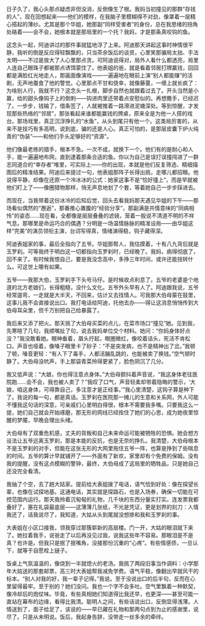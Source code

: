 日子久了，我心头那点疑虑非但没消，反倒像生了根。我妈当初撞见的那群“存钱的人”，现在回想起来——他们的模样，在我脑子里模糊得不对劲，像罩着一层精心搭起的薄纱。尤其是那个华姐，她那副“同样受害者”的身份，总在我思绪的拐角处硌着——会不会，她根本就是那局里的一个托？我妈，才是那条真咬钩的鱼。

这念头一起，阿迪讲过的那件事就猛地浮了上来。阿迪那天讲起这事时神情很平静，我听的倒是反应得轻飘飘的，只当茶余饭后的谈资，心里笑那骗局太拙、手法太明——不过是放大了人心里那点贪。可阿迪说得对，局外人看什么都透亮，局里人连自己眼珠子都被那点诱饵蒙住了。他表姐的爸，就是看着邻居打牌赢钱，回回都是满脸红光地走人，那画面像演戏——一遍遍地在眼前上演“别人都能赚”的活剧，无声地蚕食了他的警觉。心里那点不甘和侥幸，就像藤蔓，一缠上就长疯了：为啥别人行，我就不行？这念头一扎根，脚步自然也就跟着过去了。开头当然是小赢，给的甜头像钩子上的倒刺——钩进肉里还带着点安慰似的。再想撒手，已经迟了。一步步，钱输了，借条签了，人就被推着一路滑进泥塘深处。等到惊醒，才发现那些热络的“邻居”，那张看起来谁都能赢钱的牌桌，原来全是为他一人搭的戏台。那场戏里，真正沉浮挣扎的“水鱼”，从头到尾只有他一个。这类局厉害的，从来不是技巧有多高明，说到底，骗的还是人心。真正可怕的，是那层皮囊下炉火纯青的“伪装”——和他们手头足够好的“资源”。

他们像最老练的猎手，根本不急。一次不成，就换下一个。他们有的是耐心和人手，能一遍遍地布网，直到逮着那条合适的鱼。你以为自己是误打误撞闯进了一群志同道合的“幸存者”堆里，可实际上——你的出现，本就是他们反复筛选、精细描图后的精准结果。阿迪后来提过一句，他表姐那阵子长得出挑，走哪儿都招眼。他说得平静，却像在还原一个冷冰冰的公式：她家这事不是“恰好撞上”，而是早就被他们盯上了——像圈猎物那样，悄无声息地划了个套，等着她自己一步步踩进去。

而现在，当我带着这份冰冷的后知后觉，回头去看我妈那天遇见华姐的下午——那场看似偶然的“邂逅”，那番推心置腹的“经验分享”，那副满是共情意味的“同病相怜”的姿态……现在看，全都像是层层叠叠的滤镜，笼着一股说不清道不明的不祥气息。那哪里是命运巧合的偶遇？分明是一场温情脉脉的精准设局——由华姐这样“完美”的演员领衔主演，台词写得真，情绪演得稳，钩子藏得深。

阿迪表姐家的事，最后全指向了五爷。华姐那帮人，我估摸着，十有八九背后就是玉罗刹。可等我终于明白这一切都指向玉罗刹时，已经晚了。我妈，病得彻底了，回不来了。有时候我恨自己，要是我没念高中，多挣三年时间，或许还能扭转什么。可这世上哪有如果。

五爷——我那大伯，玉罗刹手下头号马仔。是时候收点利息了。五爷的老婆是个地道的北方老娘们，长得粗糙，没什么文化。五爷外头早有人了。阿迪跟我说，五爷经常遛弯，一走就是大半天，不回来，估计又去找情人。可我那大伯母蒙在鼓里，这事儿我不会直接说出口。我打电话给阿迪，托他去办——得让这消息悄悄传到大伯母耳朵里，但千万别把自己给暴露了。

我后来又添了把火。那天挑了大伯母买菜的点儿，在菜市场口“撞见”她。见到我，先寒暄了几句，我顺嘴扯了句，说去我妈单位交个材料。她问：“你妈身体好点没？”我没敢看她。眼神垂着，眉头拧起，眼圈微红，像咬着话头，死活不肯松口。声音也哑着，像嗓子眼里卡了砂子：“不是突发病，也不是精神出了岔。”我顿了顿，嗓音更轻：“有人下了毒手，人都活蹦乱跳的，也能被卖了换钱。”空气顿时静了。大伯母没吭声，手上那袋青菜拎得更紧了，脸色阴沉了几分。

我又低声说：“大娘，你也得注意点身体。”大伯母颤抖着声音说，“我这身体老往医院跑……会不会，我也被人卖了？”我叹了口气，声音轻柔却带着隐晦的警示，‘大娘，咱这身体，可得靠自己，多注意才是正经事。’”我心里清楚，这钩子算是种下了。我说的每一句，都是真话。玉罗刹在医院那一摊儿的生意和关系网，外人可能不懂我这句话的深意，可亲戚们心里明白得很，根本不需要我多嘴。只要我这么一提，她们自己就会开始琢磨，那无形的网线已经拴住了她们的心思，成为她夜里惊醒的梦魇，早晚会理出头绪。

大伯母有了双重危机感，丈夫的背叛和自己未来命运可能被牺牲的恐惧。她会想方设法让五爷远离玉罗刹，那是本能的反抗，也是无奈的挣扎。我清楚，大伯母根本不是玉罗刹的对手，但能在这张无形的大网里拖住五爷一阵，也算是挣到了些喘息的时间。五爷的算计早就铺开了——外面有了新欢，家里却有个免费的保姆。没有我的提醒，没有这点模糊的警钟，最终，大伯母成了这局里的牺牲品，只是她自己还没完全看清。

我抽了个空，去了趟大姑家。提前给大表姐拨了电话，语气恰到好处：像在探望长辈，也像在试探地基。这通电话，其实就是探路石，也是入场券，确保一切能在可控范围内运行。那天我拎着沉甸甸的礼物，几千块的东西分量实打实。连发票我都叠好了，塞在礼袋最底层——这薄薄几张纸，不光是凭证，更是划界的刻刀：人情我还了，话我说尽了，我知道，大姑从头到尾就没想掺和我和玉罗刹的事。

大表姐在小区口接我，领我穿过那簇崭新的高层楼。门一开，大姑的眼泪就下来了。她拉着我手，说爸走了以后再没见过我，说我这些年不容易。那眼泪是不是真？也许是。但我只是抿了抿嘴角，没接那份沉重的“心疼”。有些情感债，一旦认下，就等于自愿栓上链子。

饭桌上气氛温温的，像烧到一半就熄火的老汤。我挑了两段旧事当作调料：小学那年大姑送的那套邮票，高三时大表姐帮我减免学费。语气平稳，像翻出早就风干的标本。“别人对我的好，我一辈子记得。”我说。至于没说出口的后半句，反而在心里留得最牢。至于别的？她们没问。我也一个字不会多吐。空气里飘着一种默契，像冷却后的炮仗味。毕竟，有些真相她们知道得比我还早，也更深——甚至可能一直站在幕布的边缘，看得比我清。聪明人之间，有些话说出口，反倒显得浅薄。人情送到了，面子给足了，该说的——早已藏在礼物和那两句点到为止的感谢里，说尽了。只是从未明说。饭后，我起身告辞，没带走一丝多余的牵绊。